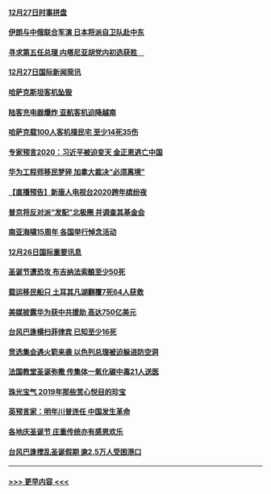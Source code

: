 #### [12月27日时事拼盘](../pages/prog202/a102738992.md?t=12280844) 
#### [伊朗与中俄联合军演 日本将派自卫队赴中东](../pages/prog202/a102738823.md?t=12280844) 
#### [寻求第五任总理 内塔尼亚胡党内初选获胜　](../pages/prog202/a102738772.md?t=12280844) 
#### [12月27日国际新闻简讯](../pages/prog202/a102738604.md?t=12280844) 
#### [哈萨克斯坦客机坠毁](../pages/prog202/a102738606.md?t=12280844) 
#### [陆客充电器爆炸 亚航客机迫降越南](../pages/prog202/a102738530.md?t=12280844) 
#### [哈萨克载100人客机撞民宅 至少14死35伤](../pages/prog202/a102738485.md?t=12280844) 
#### [专家预言2020：习近平被迫变天 金正恩逃亡中国](../pages/prog202/a102738340.md?t=12280844) 
#### [华为工程师移民梦碎 加拿大裁决“必须离境”](../pages/prog202/a102738306.md?t=12280844) 
#### [【直播预告】新唐人电视台2020跨年缤纷夜](../pages/prog202/a102738273.md?t=12280844) 
#### [普京将反对派“发配”北极圈 并调查其基金会](../pages/prog202/a102738056.md?t=12280844) 
#### [南亚海啸15周年 各国举行悼念活动](../pages/prog202/a102738043.md?t=12280844) 
#### [12月26日国际重要讯息](../pages/prog202/a102737872.md?t=12280844) 
#### [圣诞节遭恐攻 布吉纳法索酿至少50死](../pages/prog202/a102737869.md?t=12280844) 
#### [载运移民船只 土耳其凡湖翻覆7死64人获救](../pages/prog202/a102737839.md?t=12280844) 
#### [美媒披露华为获中共援助 高达750亿美元](../pages/prog202/a102737744.md?t=12280844) 
#### [台风巴逢横扫菲律宾 已知至少16死](../pages/prog202/a102737673.md?t=12280844) 
#### [竞选集会遇火箭来袭 以色列总理被迫躲进防空洞](../pages/prog202/a102737659.md?t=12280844) 
#### [法国教堂圣诞弥撒 传集体一氧化碳中毒21人送医](../pages/prog202/a102737634.md?t=12280844) 
#### [珠光宝气 2019年那些赏心悦目的珍宝](../pages/prog202/a102737509.md?t=12280844) 
#### [英预言家：明年川普连任 中国发生革命](../pages/prog202/a102737473.md?t=12280844) 
#### [各地庆圣诞节 庄重传统亦有感恩欢乐](../pages/prog202/a102737408.md?t=12280844) 
#### [台风巴逢搅乱圣诞假期 逾2.5万人受困港口](../pages/prog202/a102737251.md?t=12280844) 

----
#### [ >>> 更早内容 <<< ](../indexes/prog202-earlier.md)
